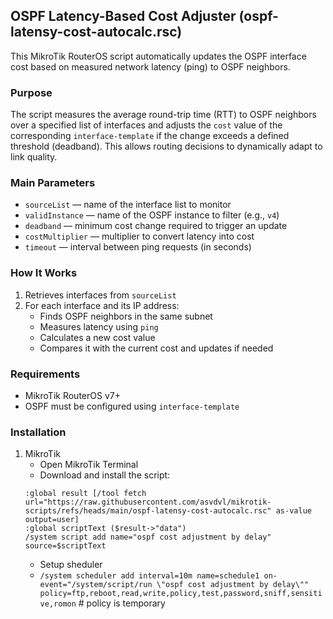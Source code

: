 ## OSPF Latency-Based Cost Adjuster (ospf-latensy-cost-autocalc.rsc)

This MikroTik RouterOS script automatically updates the OSPF interface cost based on measured network latency (ping) to OSPF neighbors.

### Purpose

The script measures the average round-trip time (RTT) to OSPF neighbors over a specified list of interfaces and adjusts the `cost` value of the corresponding `interface-template` if the change exceeds a defined threshold (deadband). This allows routing decisions to dynamically adapt to link quality.

### Main Parameters

- `sourceList` — name of the interface list to monitor
- `validInstance` — name of the OSPF instance to filter (e.g., `v4`)
- `deadband` — minimum cost change required to trigger an update
- `costMultiplier` — multiplier to convert latency into cost
- `timeout` — interval between ping requests (in seconds)

### How It Works

1. Retrieves interfaces from `sourceList`
2. For each interface and its IP address:
   - Finds OSPF neighbors in the same subnet
   - Measures latency using `ping`
   - Calculates a new cost value
   - Compares it with the current cost and updates if needed

### Requirements

- MikroTik RouterOS v7+
- OSPF must be configured using `interface-template`

### Installation

1. MikroTik
   - Open MikroTik Terminal
   - Download and install the script:
   ```
   :global result [/tool fetch url="https://raw.githubusercontent.com/asvdvl/mikrotik-scripts/refs/heads/main/ospf-latensy-cost-autocalc.rsc" as-value output=user]
   :global scriptText ($result->"data")
   /system script add name="ospf cost adjustment by delay" source=$scriptText
   ```
   - Setup sheduler
   - `/system scheduler add interval=10m name=schedule1 on-event="/system/script/run \"ospf cost adjustment by delay\"" policy=ftp,reboot,read,write,policy,test,password,sniff,sensitive,romon` # policy is temporary


